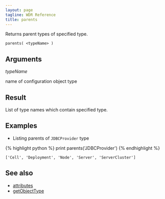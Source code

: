 ```yaml
---
layout: page
tagline: WDR Reference
title: parents
---
```


Returns parent types of specified type.

    parents( <typeName> )

## Arguments

_typeName_

name of configuration object type

## Result

List of type names which contain specified type.

## Examples

* Listing parents of `JDBCProvider` type

{% highlight python %}
print parents('JDBCProvider')
{% endhighlight %}

    ['Cell', 'Deployment', 'Node', 'Server', 'ServerCluster']

## See also

* [attributes](wdr.config.attributes.html)
* [getObjectType](wdr.config.getObjectType.html)
